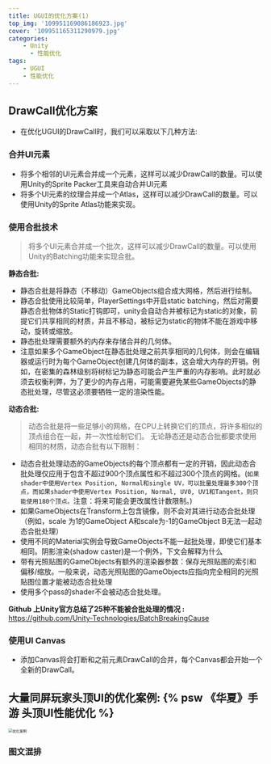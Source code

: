 ```yaml
---
title: UGUI的优化方案(1)
top_img: '109951169086186923.jpg'
cover: '109951165311290979.jpg'
categories: 
    - Unity
      - 性能优化
tags: 
    - UGUI
    - 性能优化
---
```


## DrawCall优化方案

* 在优化UGUI的DrawCall时，我们可以采取以下几种方法:

### 合并UI元素

* 将多个相邻的UI元素合并成一个元素，这样可以减少DrawCall的数量。可以使用Unity的Sprite Packer工具来自动合并UI元素
* 将多个UI元素的纹理合并成一个Atlas，这样可以减少DrawCall的数量。可以使用Unity的Sprite Atlas功能来实现。

### 使用合批技术

> 将多个UI元素合并成一个批次，这样可以减少DrawCall的数量。可以使用Unity的Batching功能来实现合批。

**静态合批:**

* 静态合批是将静态（不移动）GameObjects组合成大网格，然后进行绘制。
* 静态合批使用比较简单，PlayerSettings中开启static batching，然后对需要静态合批物体的Static打钩即可，unity会自动合并被标记为static的对象，前提它们共享相同的材质，并且不移动，被标记为static的物体不能在游戏中移动，旋转或缩放。
* 静态批处理需要额外的内存来存储合并的几何体。
* 注意如果多个GameObject在静态批处理之前共享相同的几何体，则会在编辑器或运行时为每个GameObject创建几何体的副本，这会增大内存的开销。例如，在密集的森林级别将树标记为静态可能会产生严重的内存影响。此时就必须去权衡利弊，为了更少的内存占用，可能需要避免某些GameObjects的静态批处理，尽管这必须要牺牲一定的渲染性能。

**动态合批:**

> 动态合批是将一些足够小的网格，在CPU上转换它们的顶点，将许多相似的顶点组合在一起，并一次性绘制它们。
> 无论静态还是动态合批都要求使用相同的材质，动态合批有以下限制：

* 动态合批处理动态的GameObjects的每个顶点都有一定的开销，因此动态合批处理仅应用于包含不超过900个顶点属性和不超过300个顶点的网格。(`如果shader中使用Vertex Position, Normal和single UV，可以批量处理最多300个顶点，而如果shader中使用Vertex Position, Normal, UV0, UV1和Tangent，则只能使用180个顶点。`注意：将来可能会更改属性计数限制。)
* 如果GameObjects在Transform上包含镜像，则不会对其进行动态合批处理（例如，scale 为1的GameObject A和scale为-1的GameObject B无法一起动态合批处理）
* 使用不同的Material实例会导致GameObjects不能一起批处理，即使它们基本相同。阴影渲染(shadow caster)是一个例外，下文会解释为什么
* 带有光照贴图的GameObjects有额外的渲染器参数：保存光照贴图的索引和偏移/缩放。一般来说，动态光照贴图的GameObjects应指向完全相同的光照贴图位置才能被动态合批处理
* 使用多个pass的shader不会被动态合批处理。

**Github 上Unity官方总结了25种不能被合批处理的情况 :** <https://github.com/Unity-Technologies/BatchBreakingCause>

### 使用UI Canvas

* 添加Canvas将会打断和之前元素DrawCall的合并，每个Canvas都会开始一个全新的DrawCall。

## 大量同屏玩家头顶UI的优化案例: {% psw 《华夏》手游 头顶UI性能优化 %}

<img src="bf947f9535b549c6a54357977b2137e4.png" alt="优化案例" style="zoom:50%;">

### 图文混排
